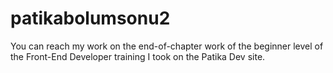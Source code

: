 # patikabolumsonu2
You can reach my work on the end-of-chapter work of the beginner level of the Front-End Developer training I took on the Patika Dev site.
